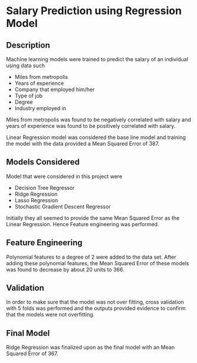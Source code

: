 # Salary Prediction using Regression Model

## Description
Machine learning models were trained to predict the salary of an individual using data such
* Miles from metropolis
* Years of experience
* Company that employed him/her
* Type of job
* Degree
* Industry employed in

Miles from metropolis was found to be negatively correlated with salary and years of experience was found to be positively correlated with salary.

Linear Regression model was considered the base line model and training the model with the data provided a Mean Squared Error of 387.
## Models Considered

Model that were considered in this project were

* Decision Tree Regressor
* Ridge Regression
* Lasso Regression
* Stochastic Gradient Descent Regressor

Initially they all seemed to provide the same Mean Squared Error as the Linear Regression. Hence Feature engineering was performed.

## Feature Engineering

Polynomial features to a degree of 2 were added to the data set. After adding these polynomial features, the Mean Squared Error of these models was found to decrease by about 20 units to 366.

## Validation

In order to make sure that the model was not over fitting, cross validation with 5 folds was performed and the outputs provided evidence to confirm that the models were not overfitting.

## Final Model

Ridge Regression was finalized upon as the final model with an Mean Squared Error of 367.
